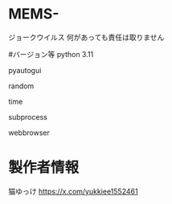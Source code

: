 # MEMS-
ジョークウイルス
何があっても責任は取りません

#バージョン等
python 3.11

pyautogui

random

time

subprocess

webbrowser

# 製作者情報
猫ゆっけ
https://x.com/yukkiee1552461
